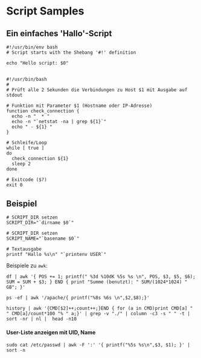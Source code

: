 # Script Samples

## Ein einfaches 'Hallo'-Script

```
#!/usr/bin/env bash
# Script starts with the Shebang '#!' definition

echo "Hello script: $0"
```
## 

```
#!/usr/bin/bash
#
# Prüft alle 2 Sekunden die Verbindungen zu Host $1 mit Ausgabe auf stdout

# Funktion mit Parameter $1 (Hostname oder IP-Adresse)
function check_connection {
  echo -n "  * "
  echo -n "`netstat -na | grep ${1}`"
  echo " - ${1} "
}

# Schleife/Loop
while [ true ]
do
  check_connection ${1}
  sleep 2
done

# Exitcode ($?)
exit 0
```

## Beispiel

```
# SCRIPT_DIR setzen
SCRIPT_DIR="`dirname $0`"

# SCRIPT_DIR setzen
SCRIPT_NAME="`basename $0`"

# Textausgabe
printf "Hallo %s\n" "`printenv USER`"
```

Beispiele zu `awk`:

```
df | awk '{ POS += 1; printf(" %3d %10dK %5s %s \n", POS, $3, $5, $6); SUM = SUM + $3; } END { print "Summe (benutzt): " SUM/(1024*1024) " GB"; }'
```

```
ps -ef | awk '/apache/{ printf("%8s %6s \n",$2,$8);}'
```

``` 
history | awk '{CMD[$2]++;count++;}END { for (a in CMD)print CMD[a] " " CMD[a]/count*100 "% " a;}' | grep -v "./" | column -c3 -s " " -t | sort -nr | nl |  head -n10
``` 

#### User-Liste anzeigen mit UID, Name

```
sudo cat /etc/passwd | awk -F ':' '{ printf("%5s %s\n",$3, $1); }' | sort -n
```
